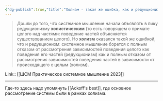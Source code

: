 ```yaml
---
{"dg-publish":true,"title":"Холизм - такая же ошибка, как и редукционизм","tags":["quotes"],"date":"2023-02-23T09:52:09+04:00","modified_at":"2023-04-24T10:13:50+04:00","alias":"Холизм - такая же ошибка, как и редукционизм","permalink":"/quotes/202302230952/","dgPassFrontmatter":true}
---
```



> Дошли до того, что системное мышление начали объявлять в пику редукционизму **холистическим** (то есть говорящем о примате целого над частями: поведение частей объясняется существованием целого). Но **холизм** оказался такой же ошибкой, что и редукционизм: системное мышление борется с полным отказом от рассмотрения зависимостей поведения целого как поведения его частей (редукционизм) как и полным отказом от рассмотрения зависимостей поведения частей в зависимости от происходящего с целым (холизм).

Link:: [[ШСМ Практическое системное мышление 2023]]

---

Где-то здесь надо упомянуть [[Ackoff's best]], где основное рассмотрение системы были в рамках холизма.
